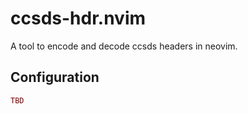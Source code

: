 # ccsds-hdr.nvim

A tool to encode and decode ccsds headers in neovim.

## Configuration

```lua
TBD
```
